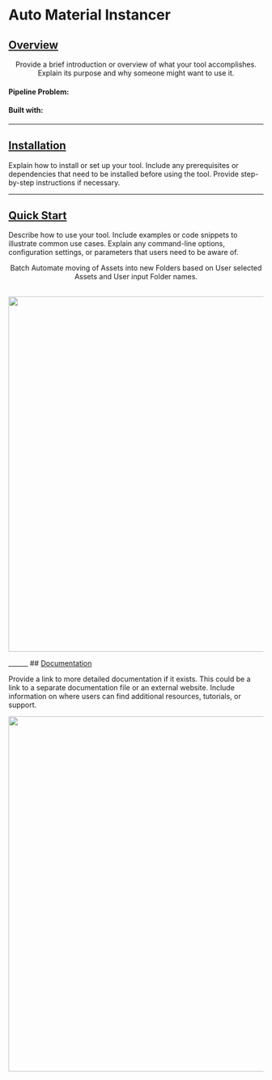 # Auto Material Instancer

## <ins>Overview</ins>

<div align="center">
Provide a brief introduction or overview of what your tool accomplishes. Explain its purpose and why someone might want to use it.
</div>

#### Pipeline Problem:


#### Built with:


______
## <ins>Installation</ins>

Explain how to install or set up your tool. Include any prerequisites or dependencies that need to be installed before using the tool. Provide step-by-step instructions if necessary.

____________
## <ins>Quick Start</ins>

Describe how to use your tool. Include examples or code snippets to illustrate common use cases. Explain any command-line options, configuration settings, or parameters that users need to be aware of.

<div align="center">Batch Automate moving of Assets into new Folders based on User selected Assets and User input Folder names.
</div>
<br>

<p align="center">
   
<img src="https://github.com/BlakeXYZ/Unreal-Engine-Tools/assets/37947050/2f0ccaa9-be51-4b83-b4d6-8cdfcd959654" width="700">
</p>
______
## <ins>Documentation</ins>

Provide a link to more detailed documentation if it exists. This could be a link to a separate documentation file or an external website. Include information on where users can find additional resources, tutorials, or support.


<p align="center">
   
<img src="" width="700">
</p>
